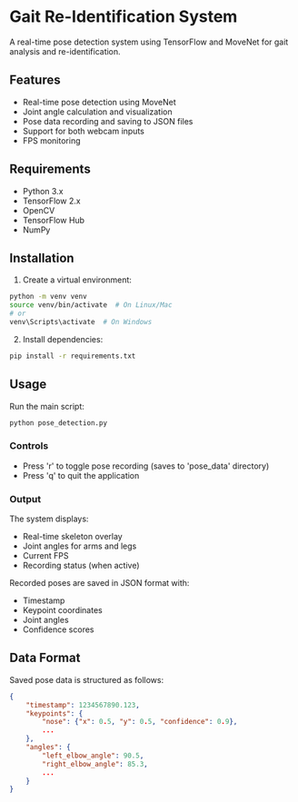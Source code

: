 # Gait Re-Identification System

A real-time pose detection system using TensorFlow and MoveNet for gait analysis and re-identification.

## Features

- Real-time pose detection using MoveNet
- Joint angle calculation and visualization
- Pose data recording and saving to JSON files
- Support for both webcam inputs
- FPS monitoring

## Requirements

- Python 3.x
- TensorFlow 2.x
- OpenCV
- TensorFlow Hub
- NumPy

## Installation

1. Create a virtual environment:
```bash
python -m venv venv
source venv/bin/activate  # On Linux/Mac
# or
venv\Scripts\activate  # On Windows
```

2. Install dependencies:
```bash
pip install -r requirements.txt
```

## Usage

Run the main script:
```bash
python pose_detection.py
```

### Controls
- Press 'r' to toggle pose recording (saves to 'pose_data' directory)
- Press 'q' to quit the application

### Output
The system displays:
- Real-time skeleton overlay
- Joint angles for arms and legs
- Current FPS
- Recording status (when active)

Recorded poses are saved in JSON format with:
- Timestamp
- Keypoint coordinates
- Joint angles
- Confidence scores

## Data Format

Saved pose data is structured as follows:
```json
{
    "timestamp": 1234567890.123,
    "keypoints": {
        "nose": {"x": 0.5, "y": 0.5, "confidence": 0.9},
        ...
    },
    "angles": {
        "left_elbow_angle": 90.5,
        "right_elbow_angle": 85.3,
        ...
    }
}
```
